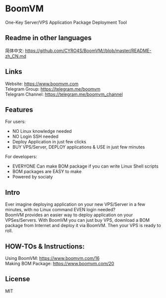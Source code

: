 # BoomVM
One-Key Server/VPS Application Package Deployment Tool

## Readme in other languages  
简体中文: https://github.com/CYRO4S/BoomVM//blob/master/README-zh_CN.md

## Links
Website: https://www.boomvm.com  
Telegram Group: https://telegram.me/boomvm  
Telegram Channel: https://telegram.me/boomvm_channel  

## Features  
For users:  
* NO Linux knowledge needed
* NO Login SSH needed
* Deploy Application in just few clicks
* BUY VPS/Server, DEPLOY applications & USE in just few minutes
  
For developers:
* EVERYONE Can make BOM package if you can write Linux Shell scripts
* BOM packages are EASY to make  
* Powered by sociaty

## Intro  
Ever imagine deploying application on your new VPS/Server in a few minutes, with no Linux command EVEN login needed?  
BoomVM provides an easier way to deploy application on your VPSes/Servers. With BoomVM you can just buy VPS, download a BOM package from Internet and deploy it via BoomVM. Then your VPS is ready to roll.

## HOW-TOs & Instructions:  
Using BoomVM: https://www.boomvm.com/16  
Making BOM Package: https://www.boomvm.com/20

## License  
MIT  

